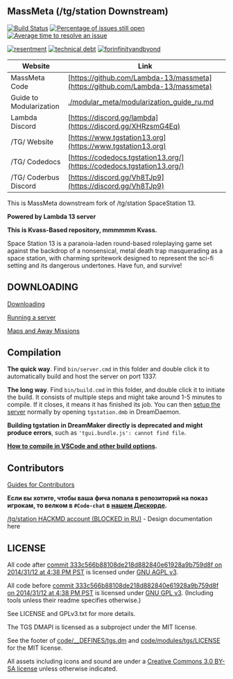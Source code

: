## MassMeta (/tg/station Downstream)

[![Build Status](https://github.com/Huz2e/massmeta/workflows/CI%20Suite/badge.svg)](https://github.com/Huz2e/massmeta/actions?query=workflow%3A%22CI+Suite%22)
[![Percentage of issues still open](https://isitmaintained.com/badge/open/Huz2e/massmeta.svg)](https://isitmaintained.com/project/Huz2e/massmeta "Percentage of issues still open")
[![Average time to resolve an issue](https://isitmaintained.com/badge/resolution/Huz2e/massmeta.svg)](https://isitmaintained.com/project/Huz2e/massmeta "Average time to resolve an issue")

[![resentment](.github/images/badges/built-with-resentment.svg)](.github/images/comics/131-bug-free.png) [![technical debt](.github/images/badges/contains-technical-debt.svg)](.github/images/comics/106-tech-debt-modified.png) [![forinfinityandbyond](.github/images/badges/made-in-byond.gif)](https://www.reddit.com/r/SS13/comments/5oplxp/what_is_the_main_problem_with_byond_as_an_engine/dclbu1a)

| Website                 | Link                                                                            |
| ----------------------- | ------------------------------------------------------------------------------- |
| MassMeta Code           | [https://github.com/Lambda-13/massmeta](https://github.com/Lambda-13/massmeta)  |
| Guide to Modularization | [./modular_meta/modularization_guide_ru.md](./massmeta/modularization_guide.md) |
| Lambda Discord          | [https://discord.gg/lambda](https://discord.gg/XHRzsmG4Eq)                      |
| /TG/ Website            | [https://www.tgstation13.org](https://www.tgstation13.org)                      |
| /TG/ Codedocs           | [https://codedocs.tgstation13.org/](https://codedocs.tgstation13.org/)          |
| /TG/ Coderbus Discord   | [https://discord.gg/Vh8TJp9](https://discord.gg/Vh8TJp9)                        |

This is MassMeta downstream fork of /tg/station SpaceStation 13.

**Powered by Lambda 13 server**

**This is Kvass-Based repository, mmmmmm Kvass.**

Space Station 13 is a paranoia-laden round-based roleplaying game set against the backdrop of a nonsensical, metal death trap masquerading as a space station, with charming spritework designed to represent the sci-fi setting and its dangerous undertones. Have fun, and survive!

## DOWNLOADING

[Downloading](.github/guides/DOWNLOADING.md)

[Running a server](.github/guides/RUNNING_A_SERVER.md)

[Maps and Away Missions](.github/guides/MAPS_AND_AWAY_MISSIONS.md)

## Compilation

**The quick way**. Find `bin/server.cmd` in this folder and double click it to automatically build and host the server on port 1337.

**The long way**. Find `bin/build.cmd` in this folder, and double click it to initiate the build. It consists of multiple steps and might take around 1-5 minutes to compile. If it closes, it means it has finished its job. You can then [setup the server](.github/guides/RUNNING_A_SERVER.md) normally by opening `tgstation.dmb` in DreamDaemon.

**Building tgstation in DreamMaker directly is deprecated and might produce errors**, such as `'tgui.bundle.js': cannot find file`.

**[How to compile in VSCode and other build options](tools/build/README.md).**

## Contributors

[Guides for Contributors](.github/CONTRIBUTING.md)

**Если вы хотите, чтобы ваша фича попала в репозиторий на показ игрокам, то велком в `#Code-chat` в [нашем Дискорде](https://discord.gg/lambda13).**

[/tg/station HACKMD account (BLOCKED in RU)](https://hackmd.io/@tgstation) - Design documentation here

## LICENSE

All code after [commit 333c566b88108de218d882840e61928a9b759d8f on 2014/31/12 at 4:38 PM PST](https://github.com/tgstation/tgstation/commit/333c566b88108de218d882840e61928a9b759d8f) is licensed under [GNU AGPL v3](https://www.gnu.org/licenses/agpl-3.0.html).

All code before [commit 333c566b88108de218d882840e61928a9b759d8f on 2014/31/12 at 4:38 PM PST](https://github.com/tgstation/tgstation/commit/333c566b88108de218d882840e61928a9b759d8f) is licensed under [GNU GPL v3](https://www.gnu.org/licenses/gpl-3.0.html).
(Including tools unless their readme specifies otherwise.)

See LICENSE and GPLv3.txt for more details.

The TGS DMAPI is licensed as a subproject under the MIT license.

See the footer of [code/\_\_DEFINES/tgs.dm](./code/__DEFINES/tgs.dm) and [code/modules/tgs/LICENSE](./code/modules/tgs/LICENSE) for the MIT license.

All assets including icons and sound are under a [Creative Commons 3.0 BY-SA license](https://creativecommons.org/licenses/by-sa/3.0/) unless otherwise indicated.
